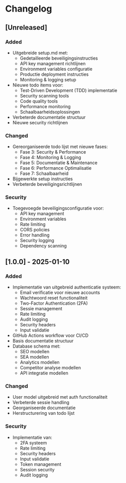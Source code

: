 # Changelog

## [Unreleased]

### Added
- Uitgebreide setup.md met:
  - Gedetailleerde beveiligingsinstructies
  - API key management richtlijnen
  - Environment variables configuratie
  - Productie deployment instructies
  - Monitoring & logging setup
- Nieuwe todo items voor:
  - Test-Driven Development (TDD) implementatie
  - Security scanning tools
  - Code quality tools
  - Performance monitoring
  - Schaalbaarheidsoplossingen
- Verbeterde documentatie structuur
- Nieuwe security richtlijnen

### Changed
- Gereorganiseerde todo lijst met nieuwe fases:
  - Fase 3: Security & Performance
  - Fase 4: Monitoring & Logging
  - Fase 5: Documentatie & Maintenance
  - Fase 6: Performance Optimalisatie
  - Fase 7: Schaalbaarheid
- Bijgewerkte setup instructies
- Verbeterde beveiligingsrichtlijnen

### Security
- Toegevoegde beveiligingsconfiguratie voor:
  - API key management
  - Environment variables
  - Rate limiting
  - CORS policies
  - Error handling
  - Security logging
  - Dependency scanning

## [1.0.0] - 2025-01-10

### Added
- Implementatie van uitgebreid authenticatie systeem:
  - Email verificatie voor nieuwe accounts
  - Wachtwoord reset functionaliteit
  - Two-Factor Authentication (2FA)
  - Sessie management
  - Rate limiting
  - Audit logging
  - Security headers
  - Input validatie
- GitHub Actions workflow voor CI/CD
- Basis documentatie structuur
- Database schema met:
  - SEO modellen
  - SEA modellen
  - Analytics modellen
  - Competitor analyse modellen
  - API integratie modellen

### Changed
- User model uitgebreid met auth functionaliteit
- Verbeterde sessie handling
- Georganiseerde documentatie
- Herstructurering van todo lijst

### Security
- Implementatie van:
  - 2FA systeem
  - Rate limiting
  - Security headers
  - Input validatie
  - Token management
  - Session security
  - Audit logging
